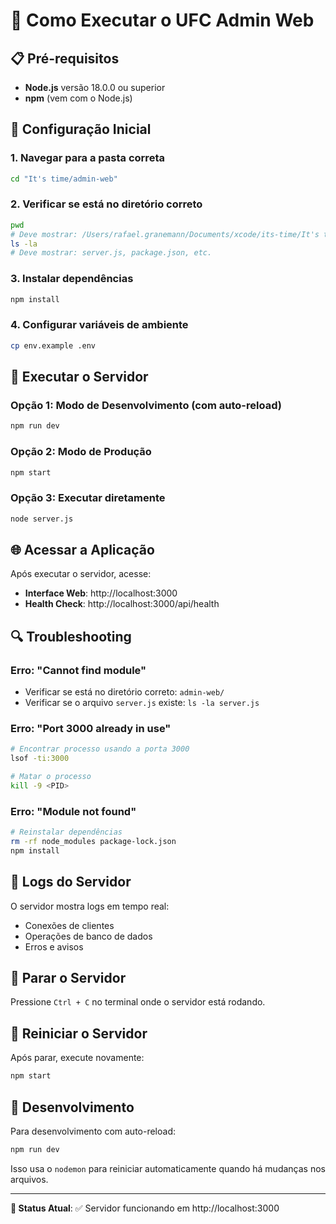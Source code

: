 # 🚀 Como Executar o UFC Admin Web

## 📋 Pré-requisitos

- **Node.js** versão 18.0.0 ou superior
- **npm** (vem com o Node.js)

## 🔧 Configuração Inicial

### 1. Navegar para a pasta correta
```bash
cd "It's time/admin-web"
```

### 2. Verificar se está no diretório correto
```bash
pwd
# Deve mostrar: /Users/rafael.granemann/Documents/xcode/its-time/It's time/admin-web
ls -la
# Deve mostrar: server.js, package.json, etc.
```

### 3. Instalar dependências
```bash
npm install
```

### 4. Configurar variáveis de ambiente
```bash
cp env.example .env
```

## 🚀 Executar o Servidor

### Opção 1: Modo de Desenvolvimento (com auto-reload)
```bash
npm run dev
```

### Opção 2: Modo de Produção
```bash
npm start
```

### Opção 3: Executar diretamente
```bash
node server.js
```

## 🌐 Acessar a Aplicação

Após executar o servidor, acesse:

- **Interface Web**: http://localhost:3000
- **Health Check**: http://localhost:3000/api/health

## 🔍 Troubleshooting

### Erro: "Cannot find module"
- Verificar se está no diretório correto: `admin-web/`
- Verificar se o arquivo `server.js` existe: `ls -la server.js`

### Erro: "Port 3000 already in use"
```bash
# Encontrar processo usando a porta 3000
lsof -ti:3000

# Matar o processo
kill -9 <PID>
```

### Erro: "Module not found"
```bash
# Reinstalar dependências
rm -rf node_modules package-lock.json
npm install
```

## 📝 Logs do Servidor

O servidor mostra logs em tempo real:
- Conexões de clientes
- Operações de banco de dados
- Erros e avisos

## 🛑 Parar o Servidor

Pressione `Ctrl + C` no terminal onde o servidor está rodando.

## 🔄 Reiniciar o Servidor

Após parar, execute novamente:
```bash
npm start
```

## 📱 Desenvolvimento

Para desenvolvimento com auto-reload:
```bash
npm run dev
```

Isso usa o `nodemon` para reiniciar automaticamente quando há mudanças nos arquivos.

---

**🎯 Status Atual**: ✅ Servidor funcionando em http://localhost:3000 